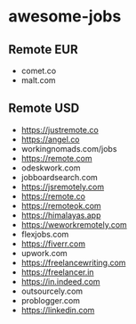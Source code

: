 # awesome-jobs

## Remote EUR

- comet.co
- malt.com

## Remote USD

- https://justremote.co
- https://angel.co
- workingnomads.com/jobs
- https://remote.com
- odeskwork.com
- jobboardsearch.com
- https://jsremotely.com
- https://remote.co
- https://remoteok.com
- https://himalayas.app
- https://weworkremotely.com
- flexjobs.com
- https://fiverr.com
- upwork.com
- https://freelancewriting.com
- https://freelancer.in
- https://in.indeed.com
- outsourcely.com
- problogger.com
- https://linkedin.com
